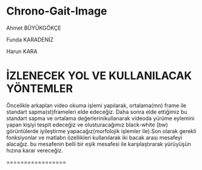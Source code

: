   Chrono-Gait-Image
====================

  Ahmet BÜYÜKGÖKÇE

  Funda KARADENİZ

  Harun KARA



  İZLENECEK YOL VE KULLANILACAK YÖNTEMLER
=======================

  Öncelikle arkaplan video okuma işlemi yapılarak, ortalama(mn) frame
ile standart sapma(st)frameleri elde edeceğiz. Daha sonra elde ettiğimiz
bu standart sapma ve ortalama değerlerinikullanarak videoda yürüme eylemini 
yapan kişiyi  tespit edeceğiz ve olusturacağımız black-white (bw) 
görüntülerde iyileştirme yapacağız(morfolojik işlemler ile).Son olarak
gerekli fonksiyonlar ve matlabn özellikleri kullanılarak iki bacak arası
mesafeyi alacağız. bu mesafenin belli bir eşik mesafesi ile karşılaştırarak
yürüyüşün hızına karar vereceğiz.



=================
